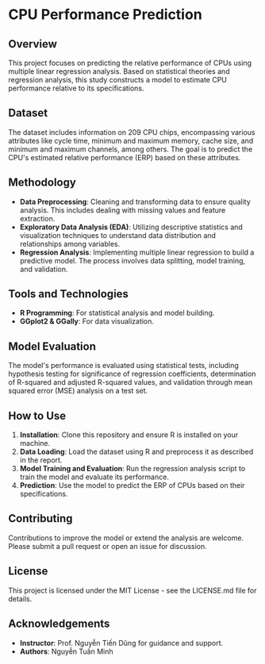 # CPU Performance Prediction

## Overview
This project focuses on predicting the relative performance of CPUs using multiple linear regression analysis. Based on statistical theories and regression analysis, this study constructs a model to estimate CPU performance relative to its specifications.

## Dataset
The dataset includes information on 209 CPU chips, encompassing various attributes like cycle time, minimum and maximum memory, cache size, and minimum and maximum channels, among others. The goal is to predict the CPU's estimated relative performance (ERP) based on these attributes.

## Methodology
- **Data Preprocessing**: Cleaning and transforming data to ensure quality analysis. This includes dealing with missing values and feature extraction.
- **Exploratory Data Analysis (EDA)**: Utilizing descriptive statistics and visualization techniques to understand data distribution and relationships among variables.
- **Regression Analysis**: Implementing multiple linear regression to build a predictive model. The process involves data splitting, model training, and validation.

## Tools and Technologies
- **R Programming**: For statistical analysis and model building.
- **GGplot2 & GGally**: For data visualization.

## Model Evaluation
The model's performance is evaluated using statistical tests, including hypothesis testing for significance of regression coefficients, determination of R-squared and adjusted R-squared values, and validation through mean squared error (MSE) analysis on a test set.

## How to Use
1. **Installation**: Clone this repository and ensure R is installed on your machine.
2. **Data Loading**: Load the dataset using R and preprocess it as described in the report.
3. **Model Training and Evaluation**: Run the regression analysis script to train the model and evaluate its performance.
4. **Prediction**: Use the model to predict the ERP of CPUs based on their specifications.

## Contributing
Contributions to improve the model or extend the analysis are welcome. Please submit a pull request or open an issue for discussion.

## License
This project is licensed under the MIT License - see the LICENSE.md file for details.

## Acknowledgements
- **Instructor**: Prof. Nguyễn Tiến Dũng for guidance and support.
- **Authors**: Nguyễn Tuấn Minh
